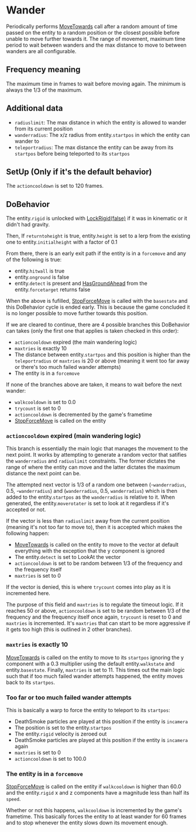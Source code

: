 # Wander
Periodically performs [MoveTowards](../../EntityControl/EntityControl%20Methods.md#movetowards) call after a random amount of time passed on the entity to a random position or the closest possible before unable to move further towards it. The range of movement, maximum time period to wait between wanders and the max distance to move to between wanders are all configurable.

## Frequency meaning
The maximum time in frames to wait before moving again. The minimum is always the 1/3 of the maximum.

## Additional data
- `radiuslimit`: The max distance in which the entity is allowed to wander from its current position
- `wanderradius`: The x/z radius from entity.`startpos` in which the entity can wander to
- `teleportradius`: The max distance the entity can be away from its `startpos` before being teleported to its `startpos`

## SetUp (Only if it's the default behavior)
The `actioncooldown` is set to 120 frames.

## DoBehavior
The entity.`rigid` is unlocked with [LockRigid(false)](../../EntityControl/EntityControl%20Methods.md#lockrigid) if it was in kinematic or it didn't had gravity.

Then, If `returntoheight` is true, entity.`height` is set to a lerp from the existing one to entity.`initialheight` with a factor of 0.1

From there, there is an early exit path if the entity is in a `forcemove` and any of the following is true:
- entity.`hitwall` is true
- entity.`onground` is false
- entity.`detect` is present and [HasGroundAhead](../../EntityControl/EntityControl%20Methods.md#hasgroundahead) from the entity.`forcetarget` returns false

When the above is fufilled, [StopForceMove](../../EntityControl/EntityControl%20Methods.md#stopforcemove) is called with the `basestate` and this DoBehavior cycle is ended early. This is because the game concluded it is no longer possible to move further towards this position.

If we are cleared to continue, there are 4 possible branches this DoBehavior can takes (only the first one that applies is taken checked in this order):
- `actioncooldown` expired (the main wandering logic)
- `maxtries` is exactly 10
- The distance between entity.`startpos` and this position is higher than the `teleportradius` or `maxtries` is 20 or above (meaning it went too far away or there's too much failed wander attempts)
- The entity is in a `forcemove`

If none of the branches above are taken, it means to wait before the next wander:
- `walkcooldown` is set to 0.0
- `trycount` is set to 0
- `actioncooldown` is decremented by the game's frametime
- [StopForceMove](../../EntityControl/EntityControl%20Methods.md#stopforcemove) is called on the entity

### `actioncooldown` expired (main wandering logic)
This branch is essentially the main logic that manages the movement to the next point. It works by attempting to generate a random vector that satifies the `wanderradius` and `radiuslimit` constraints. The former dictates the range of where the entity can move and the latter dictates the maximum distance the next point can be.

The attempted next vector is 1/3 of a random one between (-`wanderradius`, 0.5, -`wanderradius`) and (`wanderradius`, 0.5, `wanderradius`) which is then added to the entity.`startpos` as the `wanderradius` is relative to it. When generated, the entity.`moverotater` is set to look at it regardless if it's accepted or not.

If the vector is less than `radiuslimit` away from the current position (meaning it's not too far to move to), then it is accepted which makes the following happen:
- [MoveTowards](../../EntityControl/EntityControl%20Methods.md#movetowards) is called on the entity to move to the vector at default everything with the exception that the y component is ignored
- The entity.`detect` is set to LookAt the vector
- `actioncooldown` is set to be random between 1/3 of the frequency and the frequency itself
- `maxtries` is set to 0

If the vector is denied, this is where `trycount` comes into play as it is incremented here. 

The purpose of this field and `maxtries` is to regulate the timeout logic. If it reaches 50 or above, `actioncooldown` is set to be random between 1/3 of the frequency and the frequency itself once again, `trycount` is reset to 0 and `maxtries` is incremented. It's `maxtries` that can start to be more aggressive if it gets too high (this is outlined in 2 other branches).

### `maxtries` is exactly 10
[MoveTowards](../../EntityControl/EntityControl%20Methods.md#movetowards) is called on the entity to move to its `startpos` ignoring the y component with a 0.3 multiplier using the default entity.`walkstate` and entity.`basestate`. Finally, `maxtries` is set to 11. This times out the main logic such that if too much failed wander attempts happened, the entity moves back to its `startpos`.

### Too far or too much failed wander attempts
This is basically a warp to force the entity to teleport to its `startpos`:
- DeathSmoke particles are played at this position if the entity is `incamera`
- The position is set to the entity.`startpos`
- The entity.`rigid` velocity is zeroed out
- DeathSmoke particles are played at this position if the entity is `incamera` again
- `maxtries` is set to 0
- `actioncooldown` is set to 100.0

### The entity is in a `forcemove`
[StopForceMove](../../EntityControl/EntityControl%20Methods.md#stopforcemove) is called on the entity if `walkcooldown` is higher than 60.0 and the entity.`rigid` x and z components have a magnitude less than half its `speed`. 

Whether or not this happens, `walkcooldown` is incremented by the game's frametime. This basically forces the entity to at least wander for 60 frames and to stop whenever the entity slows down its movement enough.